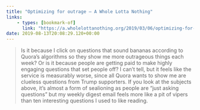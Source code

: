 ```yaml
---
title: "Optimizing for outrage – A Whole Lotta Nothing"
links:
    - types: [bookmark-of]
      link: "https://a.wholelottanothing.org/2019/03/06/optimizing-for-outrage/"
date: 2019-08-13T20:08:29.120+00:00
---
```


> Is it because I click on questions that sound bananas according to Quora’s algorithms so they show me more outrageous things each week? Or is it because people are getting paid to make highly engaging questions that set people off? I can’t tell, but it feels like the service is measurably worse, since all Quora wants to show me are clueless questions from Trump supporters. If you look at the subjects above, it’s almost a form of sealioning as people are “just asking questions” but my weekly digest email feels more like a pit of vipers than ten interesting questions I used to like reading.
